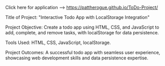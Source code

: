 Click here for application --> https://pattherogue.github.io/ToDo-Project/

Title of Project: "Interactive Todo App with LocalStorage Integration"

Project Objective:
Create a todo app using HTML, CSS, and JavaScript to add, complete, and remove tasks, with localStorage for data persistence.

Tools Used:
HTML, CSS, JavaScript, localStorage.

Project Outcomes:
A successful todo app with seamless user experience, showcasing web development skills and data persistence expertise.
